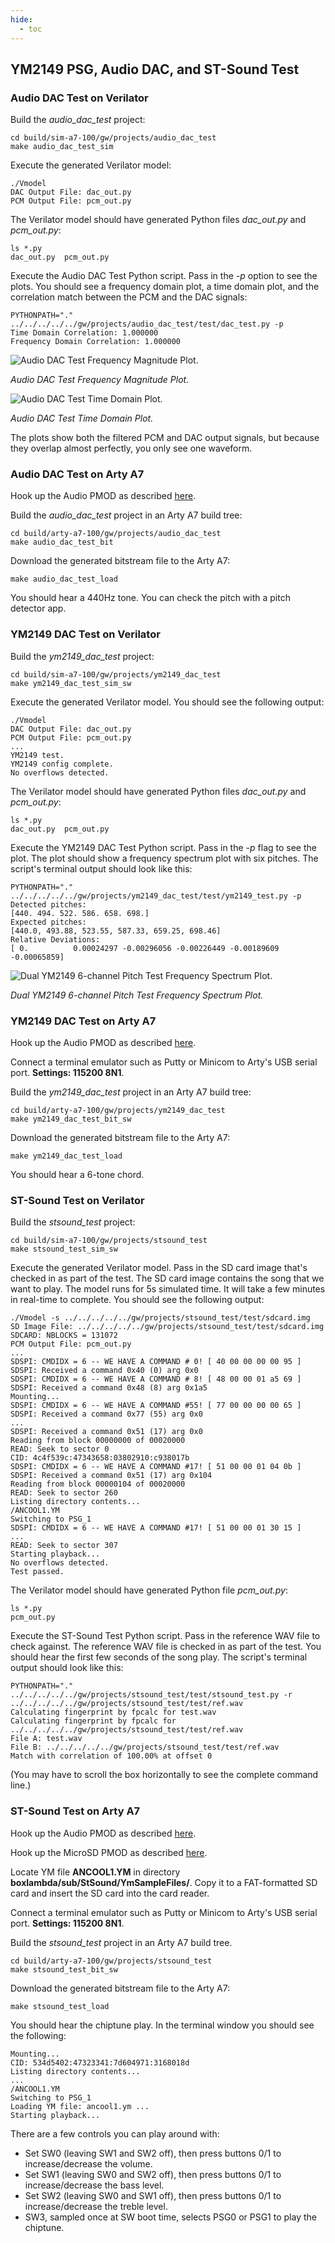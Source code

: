 ```yaml
---
hide:
  - toc
---
```


## YM2149 PSG, Audio DAC, and ST-Sound Test

### Audio DAC Test on Verilator

Build the *audio_dac_test* project:
```
cd build/sim-a7-100/gw/projects/audio_dac_test
make audio_dac_test_sim
```
Execute the generated Verilator model:
```
./Vmodel
DAC Output File: dac_out.py
PCM Output File: pcm_out.py
```
The Verilator model should have generated Python files *dac_out.py* and *pcm_out.py*:
```
ls *.py
dac_out.py  pcm_out.py
```
Execute the Audio DAC Test Python script. Pass in the *-p* option to see the plots. You should see a frequency domain plot, a time domain plot, and the correlation match between the PCM and the DAC signals:
```
PYTHONPATH="." ../../../../../gw/projects/audio_dac_test/test/dac_test.py -p
Time Domain Correlation: 1.000000
Frequency Domain Correlation: 1.000000
```
![Audio DAC Test Frequency Magnitude Plot.](assets/audio_dac_test_freq_mag_plot.jpg)

*Audio DAC Test Frequency Magnitude Plot.*

![Audio DAC Test Time Domain Plot.](assets/audio_dac_test_time_domain_plot.jpg)

*Audio DAC Test Time Domain Plot.*

The plots show both the filtered PCM and DAC output signals, but because they overlap almost perfectly, you only see one waveform.

### Audio DAC Test on Arty A7

Hook up the Audio PMOD as described [here](pmods.md#audio-pmod).

Build the *audio_dac_test* project in an Arty A7 build tree:
```
cd build/arty-a7-100/gw/projects/audio_dac_test
make audio_dac_test_bit
```
Download the generated bitstream file to the Arty A7:
```
make audio_dac_test_load
```
You should hear a 440Hz tone. You can check the pitch with a pitch detector app.

### YM2149 DAC Test on Verilator

Build the *ym2149_dac_test* project:
```
cd build/sim-a7-100/gw/projects/ym2149_dac_test
make ym2149_dac_test_sim_sw
```
Execute the generated Verilator model. You should see the following output:
```
./Vmodel
DAC Output File: dac_out.py
PCM Output File: pcm_out.py
...
YM2149 test.
YM2149 config complete.
No overflows detected.
```
The Verilator model should have generated Python files *dac_out.py* and *pcm_out.py*:
```
ls *.py
dac_out.py  pcm_out.py
```
Execute the YM2149 DAC Test Python script. Pass in the *-p* flag to see the plot. The plot should show a frequency spectrum plot with six pitches. The script's terminal output should look like this:
```
PYTHONPATH="." ../../../../../gw/projects/ym2149_dac_test/test/ym2149_test.py -p
Detected pitches:
[440. 494. 522. 586. 658. 698.]
Expected pitches:
[440.0, 493.88, 523.55, 587.33, 659.25, 698.46]
Relative Deviations:
[ 0.          0.00024297 -0.00296056 -0.00226449 -0.00189609 -0.00065859]
```

![Dual YM2149 6-channel Pitch Test Frequency Spectrum Plot.](assets/ym2149_6ch_pitch_test.jpg)

*Dual YM2149 6-channel Pitch Test Frequency Spectrum Plot.*

### YM2149 DAC Test on Arty A7

Hook up the Audio PMOD as described [here](pmods.md#audio-pmod).

Connect a terminal emulator such as Putty or Minicom to Arty's USB serial port. **Settings: 115200 8N1**.

Build the *ym2149_dac_test* project in an Arty A7 build tree:
```
cd build/arty-a7-100/gw/projects/ym2149_dac_test
make ym2149_dac_test_bit_sw
```
Download the generated bitstream file to the Arty A7:
```
make ym2149_dac_test_load
```
You should hear a 6-tone chord.

### ST-Sound Test on Verilator

Build the *stsound_test* project:
```
cd build/sim-a7-100/gw/projects/stsound_test
make stsound_test_sim_sw
```
Execute the generated Verilator model. Pass in the SD card image that's checked in as part of the test. The SD card image contains the song that we want to play. The model runs for 5s simulated time. It will take a few minutes in real-time to complete. You should see the following output:
```
./Vmodel -s ../../../../../gw/projects/stsound_test/test/sdcard.img
SD Image File: ../../../../../gw/projects/stsound_test/test/sdcard.img
SDCARD: NBLOCKS = 131072
PCM Output File: pcm_out.py
...
SDSPI: CMDIDX = 6 -- WE HAVE A COMMAND # 0! [ 40 00 00 00 00 95 ]
SDSPI: Received a command 0x40 (0) arg 0x0
SDSPI: CMDIDX = 6 -- WE HAVE A COMMAND # 8! [ 48 00 00 01 a5 69 ]
SDSPI: Received a command 0x48 (8) arg 0x1a5
Mounting...
SDSPI: CMDIDX = 6 -- WE HAVE A COMMAND #55! [ 77 00 00 00 00 65 ]
SDSPI: Received a command 0x77 (55) arg 0x0
...
SDSPI: Received a command 0x51 (17) arg 0x0
Reading from block 00000000 of 00020000
READ: Seek to sector 0
CID: 4c4f539c:47343658:03802910:c938017b
SDSPI: CMDIDX = 6 -- WE HAVE A COMMAND #17! [ 51 00 00 01 04 0b ]
SDSPI: Received a command 0x51 (17) arg 0x104
Reading from block 00000104 of 00020000
READ: Seek to sector 260
Listing directory contents...
/ANCOOL1.YM
Switching to PSG_1
SDSPI: CMDIDX = 6 -- WE HAVE A COMMAND #17! [ 51 00 00 01 30 15 ]
...
READ: Seek to sector 307
Starting playback...
No overflows detected.
Test passed.
```
The Verilator model should have generated Python file *pcm_out.py*:
```
ls *.py
pcm_out.py
```
Execute the ST-Sound Test Python script. Pass in the reference WAV file to check against. The reference WAV file is checked in as part of the test. You should hear the first few seconds of the song play. The script's terminal output should look like this:
```
PYTHONPATH="." ../../../../../gw/projects/stsound_test/test/stsound_test.py -r ../../../../../gw/projects/stsound_test/test/ref.wav
Calculating fingerprint by fpcalc for test.wav
Calculating fingerprint by fpcalc for ../../../../../gw/projects/stsound_test/test/ref.wav
File A: test.wav
File B: ../../../../../gw/projects/stsound_test/test/ref.wav
Match with correlation of 100.00% at offset 0
```
(You may have to scroll the box horizontally to see the complete command line.)

### ST-Sound Test on Arty A7

Hook up the Audio PMOD as described [here](pmods.md#audio-pmod).

Hook up the MicroSD PMOD as described [here](pmods.md#microsd-pmod).

Locate YM file **ANCOOL1.YM** in directory **boxlambda/sub/StSound/YmSampleFiles/**. Copy it to a FAT-formatted SD card and insert the SD card into the card reader.

Connect a terminal emulator such as Putty or Minicom to Arty's USB serial port. **Settings: 115200 8N1**.

Build the *stsound_test* project in an Arty A7 build tree.
```
cd build/arty-a7-100/gw/projects/stsound_test
make stsound_test_bit_sw
```
Download the generated bitstream file to the Arty A7:
```
make stsound_test_load
```
You should hear the chiptune play. In the terminal window you should see the following:
```
Mounting...
CID: 534d5402:47323341:7d604971:3168018d
Listing directory contents...
...
/ANCOOL1.YM
Switching to PSG_1
Loading YM file: ancool1.ym ...
Starting playback...
```
There are a few controls you can play around with:

- Set SW0 (leaving SW1 and SW2 off), then press buttons 0/1 to increase/decrease the volume.
- Set SW1 (leaving SW0 and SW2 off), then press buttons 0/1 to increase/decrease the bass level.
- Set SW2 (leaving SW0 and SW1 off), then press buttons 0/1 to increase/decrease the treble level.
- SW3, sampled once at SW boot time, selects PSG0 or PSG1 to play the chiptune.


